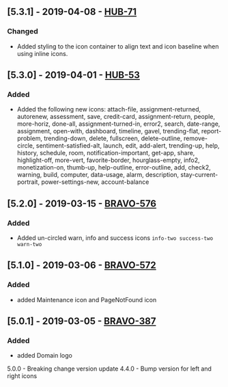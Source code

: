 ## [5.3.1] - 2019-04-08 - [HUB-71](https://creditandfinance.atlassian.net/browse/HUB-71)
### Changed
- Added styling to the icon container to align text and icon baseline when using inline icons.

## [5.3.0] - 2019-04-01 - [HUB-53](https://creditandfinance.atlassian.net/browse/HUB-53)
### Added
- Added the following new icons: attach-file, assignment-returned, autorenew, assessment, save, credit-card, assignment-return, people, more-horiz, done-all, assignment-turned-in, error2, search, date-range, assignment, open-with, dashboard, timeline, gavel, trending-flat, report-problem, trending-down, delete, fullscreen, delete-outline, remove-circle, sentiment-satisfied-alt, launch, edit, add-alert, trending-up, help, history, schedule, room, notification-important, get-app, share, highlight-off, more-vert, favorite-border, hourglass-empty, info2, monetization-on, thumb-up, help-outline, error-outline, add, check2, warning, build, computer, data-usage, alarm, description, stay-current-portrait, power-settings-new, account-balance

## [5.2.0] - 2019-03-15 - [BRAVO-576](https://creditandfinance.atlassian.net/browse/BRAVO-576)
### Added
- Added un-circled warn, info and success icons `info-two success-two warn-two`

## [5.1.0] - 2019-03-06 - [BRAVO-572](https://creditandfinance.atlassian.net/browse/BRAVO-572)
### Added
- added Maintenance icon and PageNotFound icon

## [5.0.1] - 2019-03-05 - [BRAVO-387](https://creditandfinance.atlassian.net/browse/BRAVO-387)
### Added
- added Domain logo

5.0.0 - Breaking change version update
4.4.0 - Bump version for left and right icons
